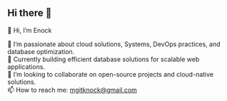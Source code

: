 ## Hi there 👋

👋 Hi, I’m Enock

👀 I’m passionate about cloud solutions, Systems, DevOps practices, and database optimization.  
🌱 Currently building efficient database solutions for scalable web applications.  
💞️ I’m looking to collaborate on open-source projects and cloud-native solutions.  
📫 How to reach me: mgitknock@gmail.com
